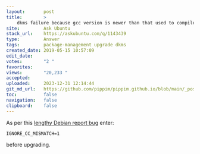 ```yaml
---
layout:       post
title:        >
    dkms failure because gcc version is newer than that used to compile kernel
site:         Ask Ubuntu
stack_url:    https://askubuntu.com/q/1143439
type:         Answer
tags:         package-management upgrade dkms
created_date: 2019-05-15 10:57:09
edit_date:    
votes:        "2 "
favorites:    
views:        "20,233 "
accepted:     
uploaded:     2023-12-31 12:14:44
git_md_url:   https://github.com/pippim/pippim.github.io/blob/main/_posts/2019/2019-05-15-dkms-failure-because-gcc-version-is-newer-than-that-used-to-compile-kernel.md
toc:          false
navigation:   false
clipboard:    false
---
```


As per this [lengthy Debian report bug][1] enter:

``` 
IGNORE_CC_MISMATCH=1
```

before upgrading.


  [1]: https://bugs.debian.org/cgi-bin/bugreport.cgi?bug=908568
